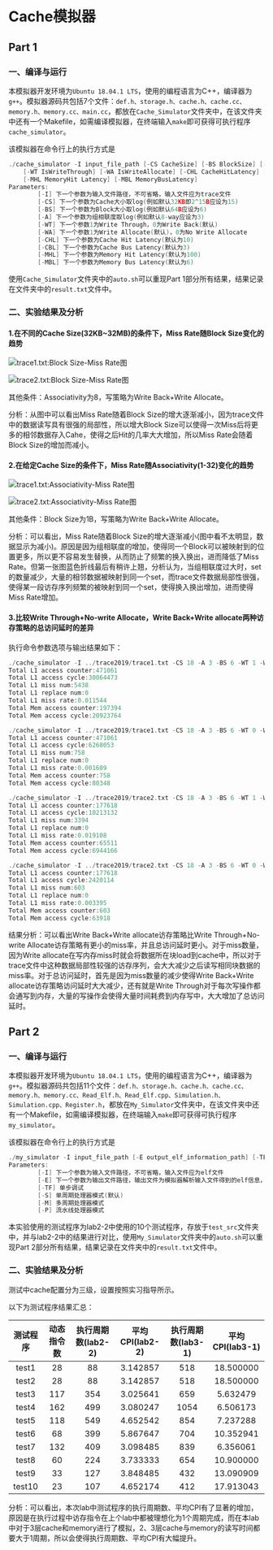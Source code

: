 # Cache模拟器

## Part 1

### 一、编译与运行

本模拟器开发环境为`Ubuntu 18.04.1 LTS`，使用的编程语言为C++，编译器为`g++`。模拟器源码共包括7个文件：`def.h、storage.h、cache.h、cache.cc、memory.h、memory.cc、main.cc`，都放在`Cache_Simulator`文件夹中，在该文件夹中还有一个Makefile，如需编译模拟器，在终端输入`make`即可获得可执行程序`cache_simulator`。

该模拟器在命令行上的执行方式是

```c
./cache_simulator -I input_file_path [-CS CacheSize] [-BS BlockSize] [-A Associativity] 
    [-WT IsWriteThrough] [-WA IsWriteAllocate] [-CHL CacheHitLatency] [-CBL CacheBusLatency] 
    [-MHL MemoryHit Latency] [-MBL MemoryBusLatency]
Parameters: 
        [-I] 下一个参数为输入文件路径，不可省略，输入文件应为trace文件
        [-CS] 下一个参数为Cache大小取log(例如默认32KB即2^15B应设为15)
        [-BS] 下一个参数为Block大小取log(例如默认64B应设为6)
        [-A] 下一个参数为组相联度取log(例如默认8-way应设为3)
        [-WT] 下一个参数1为Write Through，0为Write Back(默认)
        [-WA] 下一个参数1为Write Allocate(默认)，0为No Write Allocate
        [-CHL] 下一个参数为Cache Hit Latency(默认为10)
        [-CBL] 下一个参数为Cache Bus Latency(默认为3)
        [-MHL] 下一个参数为Memory Hit Latency(默认为100)
        [-MBL] 下一个参数为Memory Bus Latency(默认为6)
```

使用`Cache_Simulator`文件夹中的`auto.sh`可以重现Part 1部分所有结果，结果记录在文件夹中的`result.txt`文件中。

### 二、实验结果及分析

#### 1.在不同的Cache Size(32KB~32MB)的条件下，Miss Rate随Block Size变化的趋势

![trace1.txt:Block Size-Miss Rate图](./图片/BlockSize_MissRate_Trace1.bmp)

![trace2.txt:Block Size-Miss Rate图](./图片/BlockSize_MissRate_Trace2.bmp)

其他条件：Associativity为8，写策略为Write Back+Write Allocate。

分析：从图中可以看出Miss Rate随着Block Size的增大逐渐减小，因为trace文件中的数据读写具有很强的局部性，所以增大Block Size可以使得一次Miss后将更多的相邻数据存入Cahe，使得之后Hit的几率大大增加，所以Miss Rate会随着Block Size的增加而减小。

#### 2.在给定Cache Size的条件下，Miss Rate随Associativity(1-32)变化的趋势

![trace1.txt:Associativity-Miss Rate图](./图片/Associativity_MissRate_Trace1.bmp)

![trace2.txt:Associativity-Miss Rate图](./图片/Associativity_MissRate_Trace2.bmp)

其他条件：Block Size为1B，写策略为Write Back+Write Allocate。

分析：可以看出，Miss Rate随着Block Size的增大逐渐减小(图中看不太明显，数据显示为减小)。原因是因为组相联度的增加，使得同一个Block可以被映射到的位置更多，所以更不容易发生替换，从而防止了频繁的换入换出，进而降低了Miss Rate。但第一张图蓝色折线最后有稍许上翘，分析认为，当组相联度过大时，set的数量减少，大量的相邻数据被映射到同一个set，而trace文件数据局部性很强，使得某一段访存序列频繁的被映射到同一个set，使得换入换出增加，进而使得Miss Rate增加。

#### 3.比较Write Through+No-write Allocate，Write Back+Write allocate两种访存策略的总访问延时的差异

执行命令参数选项与输出结果如下：
```c
./cache_simulator -I ../trace2019/trace1.txt -CS 18 -A 3 -BS 6 -WT 1 -WA 0
Total L1 access counter:471061
Total L1 access cycle:30064473
Total L1 miss num:5438
Total L1 replace num:0
Total L1 miss rate:0.011544
Total Mem access counter:197394
Total Mem access cycle:20923764

./cache_simulator -I ../trace2019/trace1.txt -CS 18 -A 3 -BS 6 -WT 0 -WA 1
Total L1 access counter:471061
Total L1 access cycle:6268053
Total L1 miss num:758
Total L1 replace num:0
Total L1 miss rate:0.001609
Total Mem access counter:758
Total Mem access cycle:80348

./cache_simulator -I ../trace2019/trace2.txt -CS 18 -A 3 -BS 6 -WT 1 -WA 0
Total L1 access counter:177618
Total L1 access cycle:10213132
Total L1 miss num:3394
Total L1 replace num:0
Total L1 miss rate:0.019108
Total Mem access counter:65511
Total Mem access cycle:6944166

./cache_simulator -I ../trace2019/trace2.txt -CS 18 -A 3 -BS 6 -WT 0 -WA 1
Total L1 access counter:177618
Total L1 access cycle:2420114
Total L1 miss num:603
Total L1 replace num:0
Total L1 miss rate:0.003395
Total Mem access counter:603
Total Mem access cycle:63918
```

结果分析：可以看出Write Back+Write allocate访存策略比Write Through+No-write Allocate访存策略有更小的miss率，并且总访问延时更小。对于miss数量，因为Write allocate在写内存miss时就会将数据所在块load到cache中，所以对于trace文件中这种数据局部性较强的访存序列，会大大减少之后读写相同块数据的miss率。对于总访问延时，首先是因为miss数量的减少使得Write Back+Write allocate访存策略访问延时大大减少，还有就是Write Through对于每次写操作都会通写到内存，大量的写操作会使得大量时间耗费到内存写中，大大增加了总访问延时。

## Part 2

### 一、编译与运行

本模拟器开发环境为`Ubuntu 18.04.1 LTS`，使用的编程语言为C++，编译器为`g++`。模拟器源码共包括11个文件：`def.h、storage.h、cache.h、cache.cc、memory.h、memory.cc、Read_Elf.h、Read_Elf.cpp、Simulation.h、Simulation.cpp、Register.h`，都放在`My_Simulator`文件夹中，在该文件夹中还有一个Makefile，如需编译模拟器，在终端输入`make`即可获得可执行程序`my_simulator`。

该模拟器在命令行上的执行方式是

```c
./my_simulator -I input_file_path [-E output_elf_information_path] [-TF] [-S] [-M] [-P]
Parameters: 
        [-I] 下一个参数为输入文件路径，不可省略，输入文件应为elf文件 
        [-E] 下一个参数为输出文件路径，输出文件为模拟器解析输入文件得到的elf信息，默认输出到stdout
        [-TF] 单步调试
        [-S] 单周期处理器模式(默认)
        [-M] 多周期处理器模式
        [-P] 流水线处理器模式
```

本实验使用的测试程序为lab2-2中使用的10个测试程序，存放于`test_src`文件夹中，并与lab2-2中的结果进行对比，使用`My_Simulator`文件夹中的`auto.sh`可以重现Part 2部分所有结果，结果记录在文件夹中的`result.txt`文件中。

### 二、实验结果及分析

测试中cache配置分为三级，设置按照实习指导所示。

以下为测试程序结果汇总：

| 测试程序 | 动态指令数 | 执行周期数(lab2-2) | 平均CPI(lab2-2) | 执行周期数(lab3-1) | 平均CPI(lab3-1) |
| :-: | :-: | :-: | :-: | :-: | :-: |
| test1 | 28 | 88 | 3.142857 | 518 | 18.500000 |
| test2 | 28 | 88 | 3.142857 | 518 | 18.500000 |
| test3 | 117 | 354 | 3.025641 | 659 | 5.632479 |
| test4 | 162 | 499 | 3.080247 | 1054 | 6.506173 |
| test5 | 118 | 549 | 4.652542 | 854 | 7.237288 |
| test6 | 68 | 399 | 5.867647 | 704 | 10.352941 |
| test7 | 132 | 409 | 3.098485 | 839 | 6.356061 |
| test8 | 60 | 224 | 3.733333 | 654 | 10.900000 |
| test9 | 33 | 127 | 3.848485 | 432 | 13.090909 |
| test10 | 23 | 107 | 4.652174 | 412 | 17.913043 |

分析：可以看出，本次lab中测试程序的执行周期数、平均CPI有了显著的增加，原因是在执行过程中访存指令在上个lab中都被理想化为1个周期完成，而在本lab中对于3层cache和memory进行了模拟，2、3层cache与memory的读写时间都要大于1周期，所以会使得执行周期数、平均CPI有大幅提升。